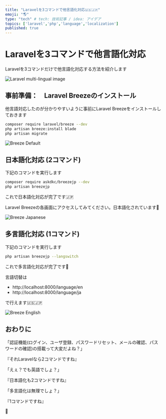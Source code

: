 ```yaml
---
title: "Laravelを3コマンドで他言語化対応🇺🇸🇯🇵"
emoji: "🌎"
type: "tech" # tech: 技術記事 / idea: アイデア
topics: ['laravel','php','language','localization']
published: true
---
```

# Laravelを3コマンドで他言語化対応

Laravelを3コマンドだけで他言語化対応する方法を紹介します

![Laravel multi-lingual image](https://storage.googleapis.com/zenn-user-upload/2a2b10186d6e-20230709.gif)

## 事前準備：　Laravel Breezeのインストール

他言語対応したのが分かりやすいように事前にLaravel Breezeをインストールしておきます

```bash
composer require laravel/breeze --dev
php artisan breeze:install blade
php artisan migrate
```

![Breeze Default](https://storage.googleapis.com/zenn-user-upload/0b6c5e67f8a0-20230709.png)

## 日本語化対応 (2コマンド)

下記のコマンドを実行します

```bash
composer require askdkc/breezejp --dev
php artisan breezejp
```

これで日本語化対応が完了です🇯🇵

Laravel Breezeの各画面にアクセスしてみてください。日本語化されています👀

![Breeze Japanese](https://storage.googleapis.com/zenn-user-upload/6eafa5f1efb7-20230709.png)

## 多言語化対応 (1コマンド)

下記のコマンドを実行します

```bash
php artisan breezejp --langswitch
```

これで多言語化対応が完了です🤯

言語切替は

- http://localhost:8000/language/en
- http://localhost:8000/language/ja

で行えます🇺🇸🇯🇵

![Breeze English](https://storage.googleapis.com/zenn-user-upload/06d4be1311fc-20230709.png)

## おわりに

「認証機能(ログイン、ユーザ登録、パスワードリセット、メールの確認、パスワードの確認)の搭載って大変だよね？」

『それLaravelなら2コマンドですね』

「えぇ？でも英語でしょ？」

『日本語化も2コマンドですね』

「多言語化は無理でしょ？」

『1コマンドですね』

🤯
